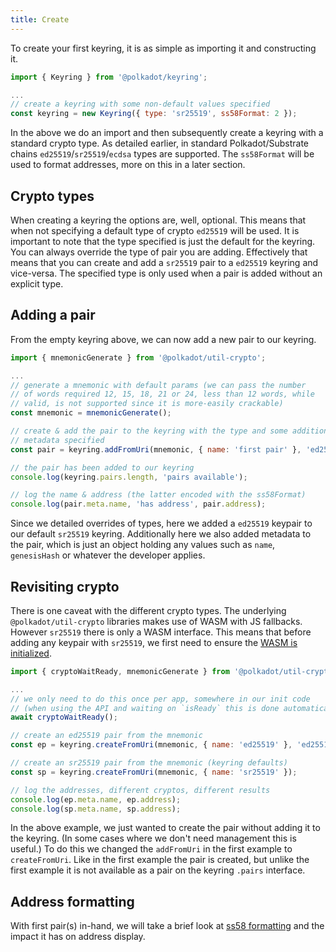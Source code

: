 ```yaml
---
title: Create
---
```


To create your first keyring, it is as simple as importing it and constructing it.

```javascript
import { Keyring } from '@polkadot/keyring';

...
// create a keyring with some non-default values specified
const keyring = new Keyring({ type: 'sr25519', ss58Format: 2 });
```

In the above we do an import and then subsequently create a keyring with a standard crypto type. As detailed earlier, in standard Polkadot/Substrate chains `ed25519`/`sr25519`/`ecdsa` types are supported. The `ss58Format` will be used to format addresses, more on this in a later section.


## Crypto types

When creating a keyring the options are, well, optional. This means that when not specifying a default type of crypto `ed25519` will be used. It is important to note that the type specified is just the default for the keyring. You can always override the type of pair you are adding. Effectively that means that you can create and add a `sr25519` pair to a `ed25519` keyring and vice-versa. The specified type is only used when a pair is added without an explicit type.


## Adding a pair

From the empty keyring above, we can now add a new pair to our keyring.

```javascript
import { mnemonicGenerate } from '@polkadot/util-crypto';

...
// generate a mnemonic with default params (we can pass the number
// of words required 12, 15, 18, 21 or 24, less than 12 words, while
// valid, is not supported since it is more-easily crackable)
const mnemonic = mnemonicGenerate();

// create & add the pair to the keyring with the type and some additional
// metadata specified
const pair = keyring.addFromUri(mnemonic, { name: 'first pair' }, 'ed25519');

// the pair has been added to our keyring
console.log(keyring.pairs.length, 'pairs available');

// log the name & address (the latter encoded with the ss58Format)
console.log(pair.meta.name, 'has address', pair.address);
```

Since we detailed overrides of types, here we added a `ed25519` keypair to our default `sr25519` keyring. Additionally here we also added metadata to the pair, which is just an object holding any values such as `name`, `genesisHash` or whatever the developer applies.


## Revisiting crypto

There is one caveat with the different crypto types. The underlying `@polkadot/util-crypto` libraries makes use of WASM with JS fallbacks. However `sr25519` there is only a WASM interface. This means that before adding any keypair with `sr25519`, we first need to ensure the [WASM is initialized](../../util-crypto/FAQ.md#i-am-having-trouble-initializing-the-wasm-interface).

```javascript
import { cryptoWaitReady, mnemonicGenerate } from '@polkadot/util-crypto';

...
// we only need to do this once per app, somewhere in our init code
// (when using the API and waiting on `isReady` this is done automatically)
await cryptoWaitReady();

// create an ed25519 pair from the mnemonic
const ep = keyring.createFromUri(mnemonic, { name: 'ed25519' }, 'ed25519');

// create an sr25519 pair from the mnemonic (keyring defaults)
const sp = keyring.createFromUri(mnemonic, { name: 'sr25519' });

// log the addresses, different cryptos, different results
console.log(ep.meta.name, ep.address);
console.log(sp.meta.name, sp.address);
```

In the above example, we just wanted to create the pair without adding it to the keyring. (In some cases where we don't need management this is useful.) To do this we changed the `addFromUri` in the first example to `createFromUri`. Like in the first example the pair is created, but unlike the first example it is not available as a pair on the keyring `.pairs` interface.


## Address formatting

With first pair(s) in-hand, we will take a brief look at [ss58 formatting](ss58.md) and the impact it has on address display.
